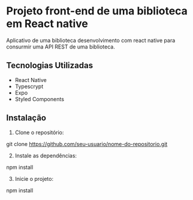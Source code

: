 # Projeto front-end de uma biblioteca em React native

Aplicativo de uma biblioteca desenvolvimento com react native para consurmir uma API REST de uma biblioteca.

## Tecnologias Utilizadas

- React Native
- Typescrypt
- Expo
- Styled Components

## Instalação

1. Clone o repositório:

git clone https://github.com/seu-usuario/nome-do-repositorio.git

2. Instale as dependências:

npm install

3. Inicie o projeto:

npm install


